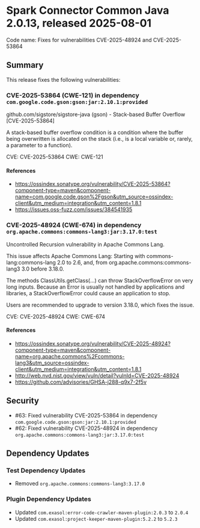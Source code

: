 # Spark Connector Common Java 2.0.13, released 2025-08-01

Code name: Fixes for vulnerabilities CVE-2025-48924 and CVE-2025-53864

## Summary

This release fixes the following vulnerabilities:

### CVE-2025-53864 (CWE-121) in dependency `com.google.code.gson:gson:jar:2.10.1:provided`

github.com/sigstore/sigstore-java (gson) - Stack-based Buffer Overflow [CVE-2025-53864]

A stack-based buffer overflow condition is a condition where the buffer being overwritten is allocated on the stack (i.e., is a local variable or, rarely, a parameter to a function).

CVE: CVE-2025-53864
CWE: CWE-121

#### References

- https://ossindex.sonatype.org/vulnerability/CVE-2025-53864?component-type=maven&component-name=com.google.code.gson%2Fgson&utm_source=ossindex-client&utm_medium=integration&utm_content=1.8.1
- https://issues.oss-fuzz.com/issues/384541935

### CVE-2025-48924 (CWE-674) in dependency `org.apache.commons:commons-lang3:jar:3.17.0:test`

Uncontrolled Recursion vulnerability in Apache Commons Lang.

This issue affects Apache Commons Lang: Starting with commons-lang:commons-lang 2.0 to 2.6, and, from org.apache.commons:commons-lang3 3.0 before 3.18.0.

The methods ClassUtils.getClass(...) can throw StackOverflowError on very long inputs. Because an Error is usually not handled by applications and libraries, a 
StackOverflowError could cause an application to stop.

Users are recommended to upgrade to version 3.18.0, which fixes the issue.

CVE: CVE-2025-48924
CWE: CWE-674

#### References

- https://ossindex.sonatype.org/vulnerability/CVE-2025-48924?component-type=maven&component-name=org.apache.commons%2Fcommons-lang3&utm_source=ossindex-client&utm_medium=integration&utm_content=1.8.1
- http://web.nvd.nist.gov/view/vuln/detail?vulnId=CVE-2025-48924
- https://github.com/advisories/GHSA-j288-q9x7-2f5v

## Security

* #63: Fixed vulnerability CVE-2025-53864 in dependency `com.google.code.gson:gson:jar:2.10.1:provided`
* #62: Fixed vulnerability CVE-2025-48924 in dependency `org.apache.commons:commons-lang3:jar:3.17.0:test`

## Dependency Updates

### Test Dependency Updates

* Removed `org.apache.commons:commons-lang3:3.17.0`

### Plugin Dependency Updates

* Updated `com.exasol:error-code-crawler-maven-plugin:2.0.3` to `2.0.4`
* Updated `com.exasol:project-keeper-maven-plugin:5.2.2` to `5.2.3`
